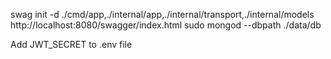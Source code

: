 swag init -d ./cmd/app,./internal/app,./internal/transport,./internal/models
http://localhost:8080/swagger/index.html
sudo mongod --dbpath ./data/db

Add JWT_SECRET to .env file